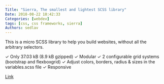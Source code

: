 ```yaml
---
Title: "Sierra, The smallest and lightest SCSS library"
Date: 2018-08-22 18:42:33
Categories: [webdev]
tags: [css, css frameworks, sierra]
Authors: sedlav
---
```


This is a micro SCSS library to help you build websites, without all the arbitrary selectors.

✓ Only 37.03 kB (8.9 kB gzipped)
✓ Modular
✓ 2 configurable grid systems (bootstrap and flexboxgrid)
✓ Adjust colors, borders, radius & sizes in the variables.scss file
✓ Responsive

[Link](https://sierra-library.github.io/)
